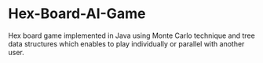 # Hex-Board-AI-Game
Hex board game implemented in Java using Monte Carlo technique and tree data structures which enables to play individually or parallel with another user.
